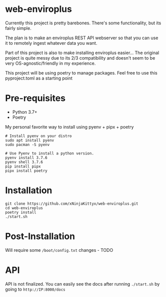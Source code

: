 # web-enviroplus

Currently this project is pretty barebones. There's some functionality, but its fairly simple.

The plan is to make an enviroplus REST API webserver so that you can use it to remotely ingest whatever data you want.

Part of this project is also to make installing enviroplus easier... The original project is quite messy due to its 2/3 compatibility and doesn't seem to be very OS-agnostic/friendly in my experience.

This project will be using poetry to manage packages. Feel free to use this pyproject.toml as a starting point

# Pre-requisites
- Python 3.7+
- Poetry

My personal favorite way to install using pyenv + pipx + poetry
```
# Install pyenv on your distro
sudo apt install pyenv
sudo pacman -S pyenv

# Use Pyenv to install a python version.
pyenv install 3.7.6
pyenv shell 3.7.6
pip install pipx
pipx install poetry
```

# Installation
```
git clone https://github.com/xNinjaKittyx/web-enviroplus.git
cd web-enviroplus
poetry install
./start.sh
```

# Post-Installation
Will require some `/boot/config.txt` changes - TODO

# API
API is not finalized. You can easily see the docs after running `./start.sh` by going to `http://IP:8000/docs`
